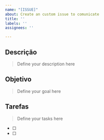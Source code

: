 ```yaml
---
name: "[ISSUE]"
about: Create an custom issue to comunicate
title: ''
labels: ''
assignees: ''

---
```


## Descrição

> Define your description here

## Objetivo

> Define your goal here

## Tarefas

> Define your tasks here

- [ ]
- [ ]
